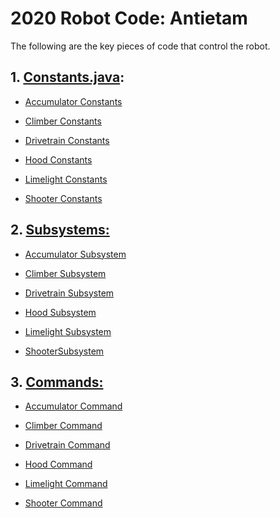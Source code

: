 # 2020 Robot Code: Antietam
The following are the key pieces of code that control the robot.
## 1. <a href="https://github.com/team6036/antietam/tree/master/src/main/java/frc/robot/Constants.java">Constants.java</a>:

 * <a href="https://github.com/team6036/antietam/tree/master/docs/commands/Docs_AccumulatorCommand.md">Accumulator Constants</a>

 * <a href="https://github.com/team6036/antietam/tree/master/docs/constants/Docs_ClimberConstants.md">Climber Constants</a>

 * <a href="https://github.com/team6036/antietam/tree/master/docs/constants/Docs_DrivetrainConstants.md">Drivetrain Constants</a>

 * <a href="https://github.com/team6036/antietam/tree/master/docs/constants/Docs_HoodConstants.md">Hood Constants</a>

 * <a href="https://github.com/team6036/antietam/tree/master/docs/constants/Docs_LimelightConstants.md">Limelight Constants</a>

 * <a href="https://github.com/team6036/antietam/tree/master/docs/constants/Docs_ShooterConstants.md">Shooter Constants</a>

## 2. <a href="https://github.com/team6036/antietam/tree/master/docs/subsystems">Subsystems:</a>

 * <a href="https://github.com/team6036/antietam/tree/master/docs/subsystems/Docs_AccumulatorSubsystem.md">Accumulator Subsystem</a>
 
 * <a href="https://github.com/team6036/antietam/tree/master/docs/subsystems/Docs_ClimberSubsystem.md">Climber Subsystem</a>

 * <a href="https://github.com/team6036/antietam/tree/master/docs/subsystems/Docs_DrivetrainSubsystem.md">Drivetrain Subsystem</a>

 * <a href="https://github.com/team6036/antietam/tree/master/docs/subsystems/Docs_HoodSubsystem.md">Hood Subsystem</a>

 * <a href="https://github.com/team6036/antietam/tree/master/docs/subsystems/Docs_LimelightSubsystem.md">Limelight Subsystem</a>

 * <a href="https://github.com/team6036/antietam/tree/master/docs/subsystems/Docs_ShooterSubsystem.md">ShooterSubsystem</a>

## 3. <a href="https://github.com/team6036/antietam/tree/master/src/main/java/frc/robot/commands">Commands:</a>

* <a href="https://github.com/team6036/antietam/tree/master/docs/commands/Docs_AccumulatorCommand.md">Accumulator Command</a>
 
 * <a href="https://github.com/team6036/antietam/tree/master/docs/commands/Docs_ClimberCommand.md">Climber Command</a>

 * <a href="https://github.com/team6036/antietam/tree/master/docs/commands/Docs_DrivetrainCommand.md">Drivetrain Command</a>

 * <a href="https://github.com/team6036/antietam/tree/master/docs/commands/Docs_HoodCommand.md">Hood Command</a>

 * <a href="https://github.com/team6036/antietam/tree/master/docs/commands/Docs_LimelightCommand.md">Limelight Command</a>
 
 * <a href="https://github.com/team6036/antietam/tree/master/docs/commands/Docs_ShooterCommand.md">Shooter Command</a>
